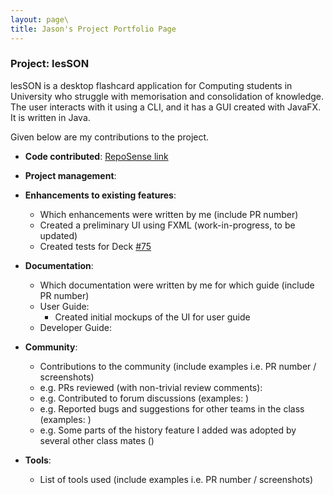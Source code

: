 ```yaml
---
layout: page\
title: Jason's Project Portfolio Page
---
```


### Project: lesSON

lesSON is a desktop flashcard application for Computing students in University who struggle with
memorisation and consolidation of knowledge. The user interacts with it using a CLI, and it has a
GUI created with JavaFX. It is written in Java.

Given below are my contributions to the project.

* **Code contributed**: [RepoSense link](https://nus-cs2103-ay2324s1.github.io/tp-dashboard/?search=dioclei&breakdown=true)

* **Project management**:

* **Enhancements to existing features**:
  * Which enhancements were written by me (include PR number)
  * Created a preliminary UI using FXML (work-in-progress, to be updated)
  * Created tests for Deck [\#75]()

* **Documentation**:
  * Which documentation were written by me for which guide (include PR number)
  * User Guide:
    * Created initial mockups of the UI for user guide
  * Developer Guide:

* **Community**:
  * Contributions to the community (include examples i.e. PR number / screenshots)
  * e.g. PRs reviewed (with non-trivial review comments):
  * e.g. Contributed to forum discussions (examples: )
  * e.g. Reported bugs and suggestions for other teams in the class (examples: )
  * e.g. Some parts of the history feature I added was adopted by several other class mates ()

* **Tools**:
  * List of tools used (include examples i.e. PR number / screenshots)
